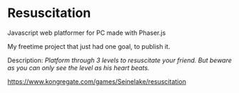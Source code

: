 # Resuscitation

Javascript web platformer for PC made with Phaser.js

My freetime project that just had one goal, to publish it.

Description:
*Platform through 3 levels to resuscitate your friend. But beware as you can only see the level as his heart beats.*

https://www.kongregate.com/games/Seinelake/resuscitation
